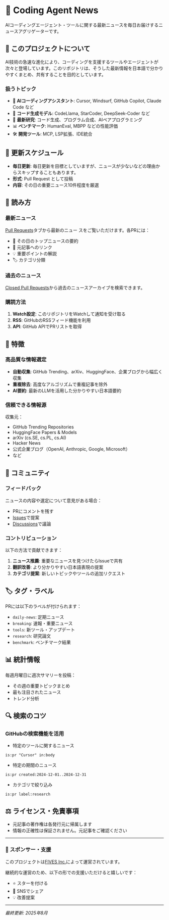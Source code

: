 # 📰 Coding Agent News

AIコーディングエージェント・ツールに関する最新ニュースを毎日お届けするニュースアグリゲーターです。

## 🎯 このプロジェクトについて

AI技術の急速な進化により、コーディングを支援するツールやエージェントが次々と登場しています。このリポジトリは、そうした最新情報を日本語で分かりやすくまとめ、共有することを目的としています。

### 扱うトピック

- 🤖 **AIコーディングアシスタント**: Cursor, Windsurf, GitHub Copilot, Claude Code など
- 🧠 **コード生成モデル**: CodeLlama, StarCoder, DeepSeek-Coder など
- 🔬 **最新研究**: コード生成、プログラム合成、AIペアプログラミング
- 📊 **ベンチマーク**: HumanEval, MBPP などの性能評価
- 🛠️ **開発ツール**: MCP, LSP拡張、IDE統合

## 📅 更新スケジュール

- **毎日更新**: 毎日更新を目標としていますが、ニュースが少ないなどの理由からスキップすることもあります。
- **形式**: Pull Request として投稿
- **内容**: その日の重要ニュース10件程度を厳選

## 📖 読み方

### 最新ニュース

[Pull Requests](https://github.com/fives-inc/coding-agent-news/pulls)タブから最新のニュー
スをご覧いただけます。各PRには：

- 📝 その日のトップニュースの要約
- 🔗 元記事へのリンク
- 💡 重要ポイントの解説
- 🏷️ カテゴリ分類

### 過去のニュース

[Closed Pull Requests](https://github.com/fives-inc/coding-agent-news/pulls?q=is%3Apr+is%3Aclosed)から過去のニュースアーカイブを検索できます。

### 購読方法

1. **Watch設定**: このリポジトリをWatchして通知を受け取る
2. **RSS**: GitHubのRSSフィード機能を利用
3. **API**: GitHub APIでPRリストを取得

## 🌟 特徴

### 高品質な情報選定

- **自動収集**: GitHub Trending、arXiv、HuggingFace、企業ブログから幅広く収集
- **重複除去**: 高度なアルゴリズムで重複記事を除外
- **AI要約**: 最新のLLMを活用した分かりやすい日本語要約

### 信頼できる情報源

収集元：
- GitHub Trending Repositories
- HuggingFace Papers & Models
- arXiv (cs.SE, cs.PL, cs.AI)
- Hacker News
- 公式企業ブログ（OpenAI, Anthropic, Google, Microsoft）
- など

## 💬 コミュニティ

### フィードバック

ニュースの内容や選定について意見がある場合：
- PRにコメントを残す
- [Issues](https://github.com/fives-inc/coding-agent-news/issues)で提案
- [Discussions](https://github.com/fives-inc/coding-agent-news/discussions)で議論

### コントリビューション

以下の方法で貢献できます：

1. **ニュース推薦**: 重要なニュースを見つけたらIssueで共有
2. **翻訳改善**: より分かりやすい日本語表現の提案
3. **カテゴリ提案**: 新しいトピックやツールの追加リクエスト

## 🏷️ タグ・ラベル

PRには以下のラベルが付けられます：

- `daily-news`: 定期ニュース
- `breaking`: 速報・重要ニュース
- `tools`: 新ツール・アップデート
- `research`: 研究論文
- `benchmark`: ベンチマーク結果

## 📊 統計情報

毎週月曜日に週次サマリーを投稿：
- その週の重要トピックまとめ
- 最も注目されたニュース
- トレンド分析

## 🔍 検索のコツ

### GitHubの検索機能を活用

- 特定のツールに関するニュース

`is:pr "Cursor" in:body`

- 特定の期間のニュース

`is:pr created:2024-12-01..2024-12-31`

- カテゴリで絞り込み

`is:pr label:research`

## ⚖️ ライセンス・免責事項

- 元記事の著作権は各発行元に帰属します
- 情報の正確性は保証されません。元記事をご確認ください

---

### 🤝 スポンサー・支援

このプロジェクトは[FIVES Inc.](https://github.com/fives-inc)によって運営されています。

継続的な運営のため、以下の形での支援いただけると嬉しいです：
- ⭐ スターを付ける
- 📢 SNSでシェア
- 💡 改善提案

---

*最終更新: 2025年8月*
